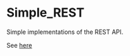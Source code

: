 # Simple_REST
Simple implementations of the REST API.

See [here](https://kucess-kucess.apps.ir-thr-at1.arvan.run)
